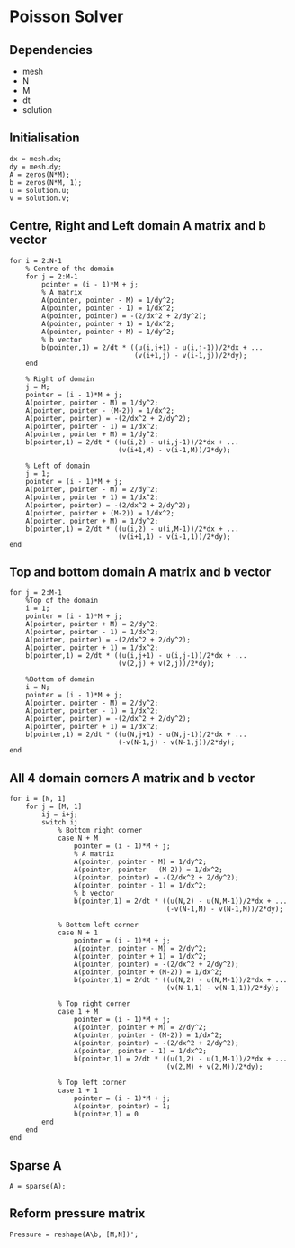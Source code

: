 # Poisson Solver

## Dependencies
- mesh
- N
- M
- dt
- solution

## Initialisation

    dx = mesh.dx;
    dy = mesh.dy;
    A = zeros(N*M);
    b = zeros(N*M, 1);
    u = solution.u;
    v = solution.v;
    
## Centre, Right and Left domain A matrix and b vector

    for i = 2:N-1
        % Centre of the domain
        for j = 2:M-1
            pointer = (i - 1)*M + j;
            % A matrix
            A(pointer, pointer - M) = 1/dy^2;
            A(pointer, pointer - 1) = 1/dx^2;
            A(pointer, pointer) = -(2/dx^2 + 2/dy^2);
            A(pointer, pointer + 1) = 1/dx^2;
            A(pointer, pointer + M) = 1/dy^2;  
            % b vector
            b(pointer,1) = 2/dt * ((u(i,j+1) - u(i,j-1))/2*dx + ...
                                   (v(i+1,j) - v(i-1,j))/2*dy);
        end

        % Right of domain
        j = M;
        pointer = (i - 1)*M + j;
        A(pointer, pointer - M) = 1/dy^2;
        A(pointer, pointer - (M-2)) = 1/dx^2;
        A(pointer, pointer) = -(2/dx^2 + 2/dy^2);
        A(pointer, pointer - 1) = 1/dx^2;
        A(pointer, pointer + M) = 1/dy^2;
        b(pointer,1) = 2/dt * ((u(i,2) - u(i,j-1))/2*dx + ...
                               (v(i+1,M) - v(i-1,M))/2*dy);

        % Left of domain
        j = 1;
        pointer = (i - 1)*M + j;
        A(pointer, pointer - M) = 2/dy^2;
        A(pointer, pointer + 1) = 1/dx^2;
        A(pointer, pointer) = -(2/dx^2 + 2/dy^2);
        A(pointer, pointer + (M-2)) = 1/dx^2;  
        A(pointer, pointer + M) = 1/dy^2;
        b(pointer,1) = 2/dt * ((u(i,2) - u(i,M-1))/2*dx + ...
                               (v(i+1,1) - v(i-1,1))/2*dy); 
    end
    
## Top and bottom domain A matrix and b vector

    for j = 2:M-1
        %Top of the domain
        i = 1;
        pointer = (i - 1)*M + j;
        A(pointer, pointer + M) = 2/dy^2;
        A(pointer, pointer - 1) = 1/dx^2;
        A(pointer, pointer) = -(2/dx^2 + 2/dy^2);
        A(pointer, pointer + 1) = 1/dx^2;
        b(pointer,1) = 2/dt * ((u(i,j+1) - u(i,j-1))/2*dx + ...
                               (v(2,j) + v(2,j))/2*dy);

        %Bottom of domain
        i = N;
        pointer = (i - 1)*M + j;
        A(pointer, pointer - M) = 2/dy^2;
        A(pointer, pointer - 1) = 1/dx^2;
        A(pointer, pointer) = -(2/dx^2 + 2/dy^2);
        A(pointer, pointer + 1) = 1/dx^2;  
        b(pointer,1) = 2/dt * ((u(N,j+1) - u(N,j-1))/2*dx + ...
                               (-v(N-1,j) - v(N-1,j))/2*dy); 
    end

## All 4 domain corners A matrix and b vector

    for i = [N, 1] 
        for j = [M, 1]
            ij = i+j;
            switch ij 
                % Bottom right corner
                case N + M
                    pointer = (i - 1)*M + j;
                    % A matrix
                    A(pointer, pointer - M) = 1/dy^2;
                    A(pointer, pointer - (M-2)) = 1/dx^2;
                    A(pointer, pointer) = -(2/dx^2 + 2/dy^2);
                    A(pointer, pointer - 1) = 1/dx^2;
                    % b vector
                    b(pointer,1) = 2/dt * ((u(N,2) - u(N,M-1))/2*dx + ...
                                           (-v(N-1,M) - v(N-1,M))/2*dy);

                % Bottom left corner
                case N + 1
                    pointer = (i - 1)*M + j;
                    A(pointer, pointer - M) = 2/dy^2;
                    A(pointer, pointer + 1) = 1/dx^2;
                    A(pointer, pointer) = -(2/dx^2 + 2/dy^2);
                    A(pointer, pointer + (M-2)) = 1/dx^2;
                    b(pointer,1) = 2/dt * ((u(N,2) - u(N,M-1))/2*dx + ...
                                           (v(N-1,1) - v(N-1,1))/2*dy);

                % Top right corner 
                case 1 + M
                    pointer = (i - 1)*M + j;
                    A(pointer, pointer + M) = 2/dy^2;
                    A(pointer, pointer - (M-2)) = 1/dx^2;
                    A(pointer, pointer) = -(2/dx^2 + 2/dy^2);
                    A(pointer, pointer - 1) = 1/dx^2;
                    b(pointer,1) = 2/dt * ((u(1,2) - u(1,M-1))/2*dx + ...
                                           (v(2,M) + v(2,M))/2*dy);

                % Top left corner   
                case 1 + 1
                    pointer = (i - 1)*M + j;
                    A(pointer, pointer) = 1;
                    b(pointer,1) = 0
            end
        end
    end
    
## Sparse A
    A = sparse(A);
    
## Reform pressure matrix
    Pressure = reshape(A\b, [M,N])';
  
